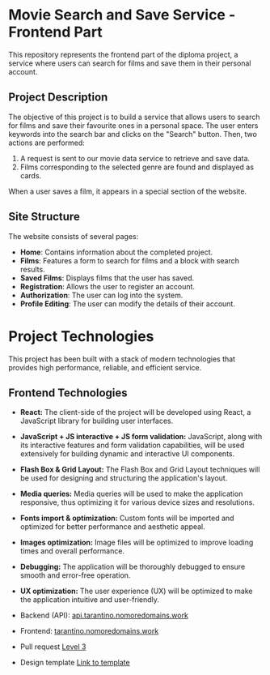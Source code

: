 # Movie Search and Save Service - Frontend Part

This repository represents the frontend part of the diploma project, a service where users can search for films and save them in their personal account.

## Project Description

The objective of this project is to build a service that allows users to search for films and save their favourite ones in a personal space. The user enters keywords into the search bar and clicks on the "Search" button. Then, two actions are performed:

1. A request is sent to our movie data service to retrieve and save data.
2. Films corresponding to the selected genre are found and displayed as cards.

When a user saves a film, it appears in a special section of the website.

## Site Structure

The website consists of several pages:

- **Home**: Contains information about the completed project.
- **Films**: Features a form to search for films and a block with search results.
- **Saved Films**: Displays films that the user has saved.
- **Registration**: Allows the user to register an account.
- **Authorization**: The user can log into the system.
- **Profile Editing**: The user can modify the details of their account.

# Project Technologies

This project has been built with a stack of modern technologies that provides high performance, reliable, and efficient service.

## Frontend Technologies

- **React:** The client-side of the project will be developed using React, a JavaScript library for building user interfaces.
- **JavaScript + JS interactive + JS form validation:** JavaScript, along with its interactive features and form validation capabilities, will be used extensively for building dynamic and interactive UI components.
- **Flash Box & Grid Layout:** The Flash Box and Grid Layout techniques will be used for designing and structuring the application's layout.
- **Media queries:** Media queries will be used to make the application responsive, thus optimizing it for various device sizes and resolutions.
- **Fonts import & optimization:** Custom fonts will be imported and optimized for better performance and aesthetic appeal.
- **Images optimization:** Image files will be optimized to improve loading times and overall performance.
- **Debugging:** The application will be thoroughly debugged to ensure smooth and error-free operation.
- **UX optimization:** The user experience (UX) will be optimized to make the application intuitive and user-friendly.

- Backend (API): [api.tarantino.nomoredomains.work](http://api.tarantino.nomoredomains.work)
- Frontend: [tarantino.nomoredomains.work](http://tarantino.nomoredomains.work)
- Pull request [Level 3](https://github.com/yacax/movies-explorer-frontend/pull/2)
- Design template [Link to template](https://disk.yandex.ru/d/Q4f6GTeyhs27HA)
